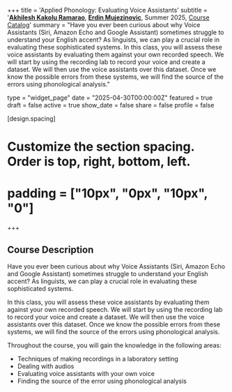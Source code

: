 +++
title = 'Applied Phonology: Evaluating Voice Assistants'
subtitle = '[**Akhilesh Kakolu Ramarao**](https://slam.phil.hhu.de/authors/akhilesh/), [**Erdin Mujezinovic**](https://slam.phil.hhu.de/authors/erdin/), Summer 2025, [Course Catalog](https://lsf.hhu.de/qisserver/servlet/de.his.servlet.RequestDispatcherServlet?state=verpublish&status=init&vmfile=no&publishid=263872&moduleCall=webInfo&publishConfFile=webInfo&publishSubDir=veranstaltung)'
summary = "Have you ever been curious about why Voice Assistants (Siri, Amazon Echo and Google Assistant) sometimes struggle to understand your English accent? As linguists, we can play a crucial role in evaluating these sophisticated systems. In this class, you will assess these voice assistants by evaluating them against your own recorded speech. We will start by using the recording lab to record your voice and create a dataset. We will then use the voice assistants over this dataset. Once we know the possible errors from these systems, we will find the source of the errors using phonological analysis."

type = "widget_page"
date = "2025-04-30T00:00:00Z"
featured = true
draft = false
active = true
show_date = false
share = false
profile = false

[design.spacing]
  # Customize the section spacing. Order is top, right, bottom, left.
  # padding = ["10px", "0px", "10px", "0"]

+++

## Course Description

Have you ever been curious about why Voice Assistants (Siri, Amazon Echo and Google Assistant) sometimes struggle to understand your English accent? As linguists, we can play a crucial role in evaluating these sophisticated systems.

In this class, you will assess these voice assistants by evaluating them against your own recorded speech. We will start by using the recording lab to record your voice and create a dataset. We will then use the voice assistants over this dataset. Once we know the possible errors from these systems, we will find the source of the errors using phonological analysis.

Throughout the course, you will gain the knowledge in the following areas:

- Techniques of making recordings in a laboratory setting
- Dealing with audios
- Evaluating voice assistants with your own voice
- Finding the source of the error using phonological analysis